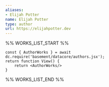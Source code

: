 ```yaml
---
aliases:
- Elijah Potter
name: Elijah Potter
type: author
url: https://elijahpotter.dev
---
```



%% WORKS_LIST_START %%

```datacorejsx
const { AuthorWorks } = await dc.require('basement/datacore/authors.jsx');
return function View() {
    return <AuthorWorks/>
}
```
%% WORKS_LIST_END %%